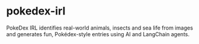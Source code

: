 # pokedex-irl
PokeDex IRL identifies real-world animals, insects and sea life from images and generates fun, Pokédex-style entries using AI and LangChain agents.
